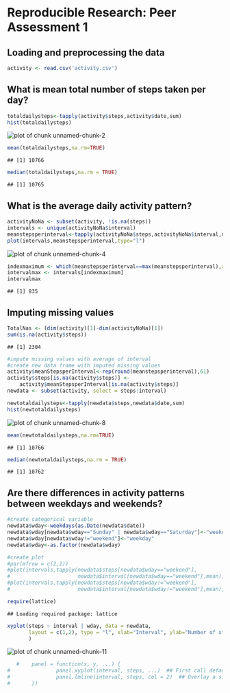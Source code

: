 # Reproducible Research: Peer Assessment 1


## Loading and preprocessing the data

```r
activity <- read.csv('activity.csv')
```


## What is mean total number of steps taken per day?

```r
totaldailysteps<-tapply(activity$steps,activity$date,sum)
hist(totaldailysteps)
```

![plot of chunk unnamed-chunk-2](./PA1_template_files/figure-html/unnamed-chunk-2.png) 


```r
mean(totaldailysteps,na.rm=TRUE)
```

```
## [1] 10766
```

```r
median(totaldailysteps,na.rm = TRUE)
```

```
## [1] 10765
```

## What is the average daily activity pattern?

```r
activityNoNa <- subset(activity, !is.na(steps))
intervals <- unique(activityNoNa$interval)
meanstepsperinterval<-tapply(activityNoNa$steps,activityNoNa$interval,mean)
plot(intervals,meanstepsperinterval,type="l")
```

![plot of chunk unnamed-chunk-4](./PA1_template_files/figure-html/unnamed-chunk-4.png) 



```r
indexmaximum <- which(meanstepsperinterval==max(meanstepsperinterval),arr.ind = TRUE)[1]
intervalmax <- intervals[indexmaximum]
intervalmax
```

```
## [1] 835
```

## Imputing missing values

```r
TotalNas <- (dim(activity)[1]-dim(activityNoNa)[1])
sum(is.na(activity$steps))
```

```
## [1] 2304
```


```r
#impute missing values with average of interval
#create new data frame with imputed missing values
activity$meanStepsperInterval<-rep(round(meanstepsperinterval),61)
activity$steps[is.na(activity$steps)] <- 
    activity$meanStepsperInterval[is.na(activity$steps)]
newdata <- subset(activity, select = steps:interval)
```


```r
newtotaldailysteps<-tapply(newdata$steps,newdata$date,sum)
hist(newtotaldailysteps)
```

![plot of chunk unnamed-chunk-8](./PA1_template_files/figure-html/unnamed-chunk-8.png) 


```r
mean(newtotaldailysteps,na.rm=TRUE)
```

```
## [1] 10766
```

```r
median(newtotaldailysteps,na.rm = TRUE)
```

```
## [1] 10762
```

## Are there differences in activity patterns between weekdays and weekends?

```r
#create categorical variable
newdata$wday<-weekdays(as.Date(newdata$date))
newdata$wday[newdata$wday=="Sunday" | newdata$wday=="Saturday"]<-"weekend"
newdata$wday[newdata$wday!="weekend"]<-"weekday"
newdata$wday<-as.factor(newdata$wday)
```


```r
#create plot
#par(mfrow = c(2,1))
#plot(intervals,tapply(newdata$steps[newdata$wday=="weekend"],
#                      newdata$interval[newdata$wday=="weekend"],mean),"l",ylab="")
#plot(intervals,tapply(newdata$steps[newdata$wday!="weekend"],
#                      newdata$interval[newdata$wday!="weekend"],mean),"l",ylab="")

require(lattice)
```

```
## Loading required package: lattice
```

```r
xyplot(steps ~ interval | wday, data = newdata, 
       layout = c(1,2), type = "l", xlab="Interval", ylab="Number of steps"
       )
```

![plot of chunk unnamed-chunk-11](./PA1_template_files/figure-html/unnamed-chunk-11.png) 

```r
   #    panel = function(x, y, ...) {
#               panel.xyplot(interval, steps, ...)  ## First call default panel function
#               panel.lmline(interval, steps, col = 2)  ## Overlay a simple linear regression line
#       })
```
